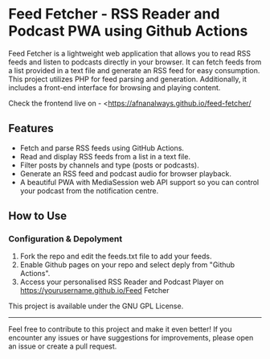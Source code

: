 # Feed Fetcher - RSS Reader and Podcast PWA using Github Actions

Feed Fetcher is a lightweight web application that allows you to read RSS feeds and listen to podcasts directly in your browser. It can fetch feeds from a list provided in a text file and generate an RSS feed for easy consumption. This project utilizes PHP for feed parsing and generation. Additionally, it includes a front-end interface for browsing and playing content.

Check the frontend live on - <<https://afnanalways.github.io/feed-fetcher/>

## Features

- Fetch and parse RSS feeds using GitHub Actions.
- Read and display RSS feeds from a list in a text file.
- Filter posts by channels and type (posts or podcasts).
- Generate an RSS feed and podcast audio for browser playback.
- A beautiful PWA with MediaSession web API support so you can control your podcast from the notification centre.

## How to Use

### Configuration & Depolyment

1. Fork the repo and edit the feeds.txt file to add your feeds.
2. Enable Github pages on your repo and select deply from "Github Actions".
3. Access your personalised RSS Reader and Podcast Player on <https://yourusername.github.io/Feed> Fetcher

This project is available under the GNU GPL License.

---

Feel free to contribute to this project and make it even better! If you encounter any issues or have suggestions for improvements, please open an issue or create a pull request.
